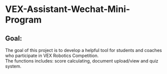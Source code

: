 # VEX-Assistant-Wechat-Mini-Program
## Goal:
The goal of this project is to develop a helpful tool for students and coaches who participate in VEX Robotics Competition.  
The functions includes: score calculating, document upload/view and quiz system.
